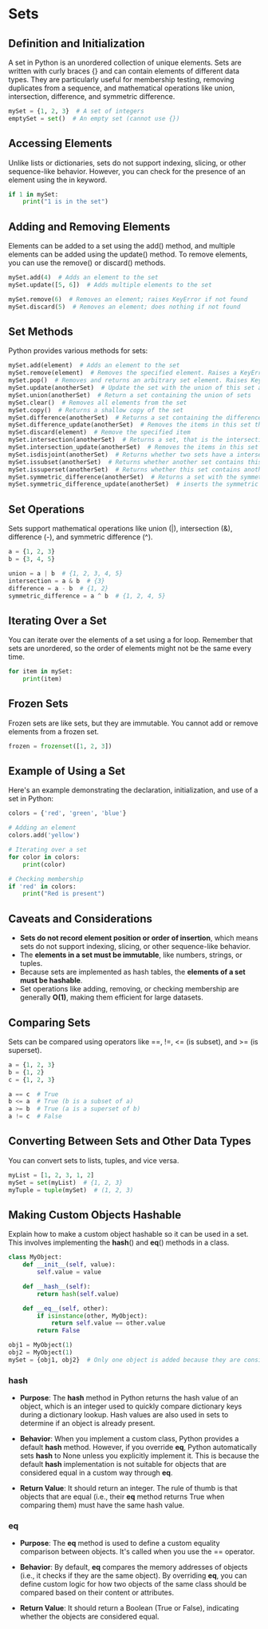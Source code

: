 # Sets

## Definition and Initialization
A set in Python is an unordered collection of unique elements. Sets are written with curly braces {} and can contain elements of different data types. They are particularly useful for membership testing, removing duplicates from a sequence, and mathematical operations like union, intersection, difference, and symmetric difference.

```python 
mySet = {1, 2, 3}  # A set of integers
emptySet = set()  # An empty set (cannot use {})
```

## Accessing Elements

Unlike lists or dictionaries, sets do not support indexing, slicing, or other sequence-like behavior. However, you can check for the presence of an element using the in keyword.

```python
if 1 in mySet:
    print("1 is in the set")
```

## Adding and Removing Elements

Elements can be added to a set using the add() method, and multiple elements can be added using the update() method. To remove elements, you can use the remove() or discard() methods.

```python
mySet.add(4)  # Adds an element to the set
mySet.update([5, 6])  # Adds multiple elements to the set

mySet.remove(6)  # Removes an element; raises KeyError if not found
mySet.discard(5)  # Removes an element; does nothing if not found
```

## Set Methods

Python provides various methods for sets:

```python
mySet.add(element)  # Adds an element to the set
mySet.remove(element)  # Removes the specified element. Raises a KeyError if the element is not present.
mySet.pop()  # Removes and returns an arbitrary set element. Raises KeyError if empty.
mySet.update(anotherSet)  # Update the set with the union of this set and others
mySet.union(anotherSet)  # Return a set containing the union of sets
mySet.clear()  # Removes all elements from the set
mySet.copy()  # Returns a shallow copy of the set
mySet.difference(anotherSet)  # Returns a set containing the difference between two or more sets
mySet.difference_update(anotherSet)  # Removes the items in this set that are also included in another specified set
mySet.discard(element)  # Remove the specified item
mySet.intersection(anotherSet)  # Returns a set, that is the intersection of two or more sets
mySet.intersection_update(anotherSet)  # Removes the items in this set that are not present in other specified sets
mySet.isdisjoint(anotherSet)  # Returns whether two sets have a intersection or not
mySet.issubset(anotherSet)  # Returns whether another set contains this set or not
mySet.issuperset(anotherSet)  # Returns whether this set contains another set or not
mySet.symmetric_difference(anotherSet)  # Returns a set with the symmetric differences of two sets
mySet.symmetric_difference_update(anotherSet)  # inserts the symmetric differences from this set and another
```

## Set Operations

Sets support mathematical operations like union (|), intersection (&), difference (-), and symmetric difference (^).

```python
a = {1, 2, 3}
b = {3, 4, 5}

union = a | b  # {1, 2, 3, 4, 5}
intersection = a & b  # {3}
difference = a - b  # {1, 2}
symmetric_difference = a ^ b  # {1, 2, 4, 5}
```

## Iterating Over a Set

You can iterate over the elements of a set using a for loop. Remember that sets are unordered, so the order of elements might not be the same every time.

```python
for item in mySet:
    print(item)
```

## Frozen Sets

Frozen sets are like sets, but they are immutable. You cannot add or remove elements from a frozen set.

```python
frozen = frozenset([1, 2, 3])
```

## Example of Using a Set

Here's an example demonstrating the declaration, initialization, and use of a set in Python:

```python
colors = {'red', 'green', 'blue'}

# Adding an element
colors.add('yellow')

# Iterating over a set
for color in colors:
    print(color)

# Checking membership
if 'red' in colors:
    print("Red is present")
```

## Caveats and Considerations

- **Sets do not record element position or order of insertion**, which means sets do not support indexing, slicing, or other sequence-like behavior.
- The **elements in a set must be immutable**, like numbers, strings, or tuples.
- Because sets are implemented as hash tables, the **elements of a set must be hashable**.
- Set operations like adding, removing, or checking membership are generally **O(1)**, making them efficient for large datasets.

## Comparing Sets

Sets can be compared using operators like ==, !=, <= (is subset), and >= (is superset).

```python
a = {1, 2, 3}
b = {1, 2}
c = {1, 2, 3}

a == c  # True
b <= a  # True (b is a subset of a)
a >= b  # True (a is a superset of b)
a != c  # False
```

## Converting Between Sets and Other Data Types

You can convert sets to lists, tuples, and vice versa.

```python
myList = [1, 2, 3, 1, 2]
mySet = set(myList)  # {1, 2, 3}
myTuple = tuple(mySet)  # (1, 2, 3)
```

## Making Custom Objects Hashable

Explain how to make a custom object hashable so it can be used in a set. This involves implementing the __hash__() and __eq__() methods in a class.

```python
class MyObject:
    def __init__(self, value):
        self.value = value

    def __hash__(self):
        return hash(self.value)

    def __eq__(self, other):
        if isinstance(other, MyObject):
            return self.value == other.value
        return False

obj1 = MyObject(1)
obj2 = MyObject(1)
mySet = {obj1, obj2}  # Only one object is added because they are considered equal
```

### __hash__

- **Purpose**: The __hash__ method in Python returns the hash value of an object, which is an integer used to quickly compare dictionary keys during a dictionary lookup. Hash values are also used in sets to determine if an object is already present.

- **Behavior**: When you implement a custom class, Python provides a default __hash__ method. However, if you override __eq__, Python automatically sets __hash__ to None unless you explicitly implement it. This is because the default __hash__ implementation is not suitable for objects that are considered equal in a custom way through __eq__.

- **Return Value**: It should return an integer. The rule of thumb is that objects that are equal (i.e., their __eq__ method returns True when comparing them) must have the same hash value.

### __eq__

- **Purpose**: The __eq__ method is used to define a custom equality comparison between objects. It's called when you use the == operator.

- **Behavior**: By default, __eq__ compares the memory addresses of objects (i.e., it checks if they are the same object). By overriding __eq__, you can define custom logic for how two objects of the same class should be compared based on their content or attributes.

- **Return Value**: It should return a Boolean (True or False), indicating whether the objects are considered equal.